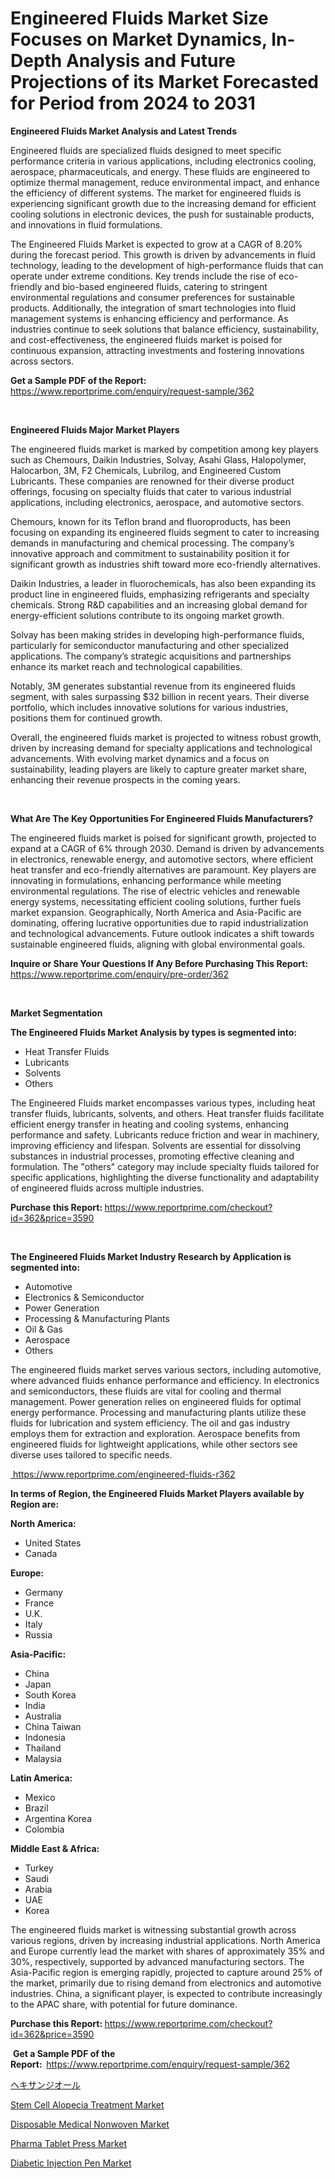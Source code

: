 <p><h1>Engineered Fluids Market Size Focuses on Market Dynamics, In-Depth Analysis and Future Projections of its Market Forecasted for Period from 2024 to 2031</h1></p><p><strong>Engineered Fluids Market Analysis and Latest Trends</strong></p>
<p><p>Engineered fluids are specialized fluids designed to meet specific performance criteria in various applications, including electronics cooling, aerospace, pharmaceuticals, and energy. These fluids are engineered to optimize thermal management, reduce environmental impact, and enhance the efficiency of different systems. The market for engineered fluids is experiencing significant growth due to the increasing demand for efficient cooling solutions in electronic devices, the push for sustainable products, and innovations in fluid formulations.</p><p>The Engineered Fluids Market is expected to grow at a CAGR of 8.20% during the forecast period. This growth is driven by advancements in fluid technology, leading to the development of high-performance fluids that can operate under extreme conditions. Key trends include the rise of eco-friendly and bio-based engineered fluids, catering to stringent environmental regulations and consumer preferences for sustainable products. Additionally, the integration of smart technologies into fluid management systems is enhancing efficiency and performance. As industries continue to seek solutions that balance efficiency, sustainability, and cost-effectiveness, the engineered fluids market is poised for continuous expansion, attracting investments and fostering innovations across sectors.</p></p>
<p><strong>Get a Sample PDF of the Report:&nbsp;</strong> <a href="https://www.reportprime.com/enquiry/request-sample/362">https://www.reportprime.com/enquiry/request-sample/362</a></p>
<p>&nbsp;</p>
<p><strong>Engineered Fluids Major Market Players</strong></p>
<p><p>The engineered fluids market is marked by competition among key players such as Chemours, Daikin Industries, Solvay, Asahi Glass, Halopolymer, Halocarbon, 3M, F2 Chemicals, Lubrilog, and Engineered Custom Lubricants. These companies are renowned for their diverse product offerings, focusing on specialty fluids that cater to various industrial applications, including electronics, aerospace, and automotive sectors.</p><p>Chemours, known for its Teflon brand and fluoroproducts, has been focusing on expanding its engineered fluids segment to cater to increasing demands in manufacturing and chemical processing. The company’s innovative approach and commitment to sustainability position it for significant growth as industries shift toward more eco-friendly alternatives.</p><p>Daikin Industries, a leader in fluorochemicals, has also been expanding its product line in engineered fluids, emphasizing refrigerants and specialty chemicals. Strong R&D capabilities and an increasing global demand for energy-efficient solutions contribute to its ongoing market growth. </p><p>Solvay has been making strides in developing high-performance fluids, particularly for semiconductor manufacturing and other specialized applications. The company’s strategic acquisitions and partnerships enhance its market reach and technological capabilities.</p><p>Notably, 3M generates substantial revenue from its engineered fluids segment, with sales surpassing $32 billion in recent years. Their diverse portfolio, which includes innovative solutions for various industries, positions them for continued growth.</p><p>Overall, the engineered fluids market is projected to witness robust growth, driven by increasing demand for specialty applications and technological advancements. With evolving market dynamics and a focus on sustainability, leading players are likely to capture greater market share, enhancing their revenue prospects in the coming years.</p></p>
<p>&nbsp;</p>
<p><strong>What Are The Key Opportunities For Engineered Fluids Manufacturers?</strong></p>
<p><p>The engineered fluids market is poised for significant growth, projected to expand at a CAGR of 6% through 2030. Demand is driven by advancements in electronics, renewable energy, and automotive sectors, where efficient heat transfer and eco-friendly alternatives are paramount. Key players are innovating in formulations, enhancing performance while meeting environmental regulations. The rise of electric vehicles and renewable energy systems, necessitating efficient cooling solutions, further fuels market expansion. Geographically, North America and Asia-Pacific are dominating, offering lucrative opportunities due to rapid industrialization and technological advancements. Future outlook indicates a shift towards sustainable engineered fluids, aligning with global environmental goals.</p></p>
<p><strong>Inquire or Share Your Questions If Any Before Purchasing This Report:</strong> <a href="https://www.reportprime.com/enquiry/pre-order/362">https://www.reportprime.com/enquiry/pre-order/362</a></p>
<p>&nbsp;</p>
<p><strong>Market Segmentation</strong></p>
<p><strong>The Engineered Fluids Market Analysis by types is segmented into:</strong></p>
<p><ul><li>Heat Transfer Fluids</li><li>Lubricants</li><li>Solvents</li><li>Others</li></ul></p>
<p><p>The Engineered Fluids market encompasses various types, including heat transfer fluids, lubricants, solvents, and others. Heat transfer fluids facilitate efficient energy transfer in heating and cooling systems, enhancing performance and safety. Lubricants reduce friction and wear in machinery, improving efficiency and lifespan. Solvents are essential for dissolving substances in industrial processes, promoting effective cleaning and formulation. The "others" category may include specialty fluids tailored for specific applications, highlighting the diverse functionality and adaptability of engineered fluids across multiple industries.</p></p>
<p><strong>Purchase this Report:&nbsp;</strong><a href="https://www.reportprime.com/checkout?id=362&price=3590">https://www.reportprime.com/checkout?id=362&price=3590</a></p>
<p>&nbsp;</p>
<p><strong>The Engineered Fluids Market Industry Research by Application is segmented into:</strong></p>
<p><ul><li>Automotive</li><li>Electronics & Semiconductor</li><li>Power Generation</li><li>Processing & Manufacturing Plants</li><li>Oil & Gas</li><li>Aerospace</li><li>Others</li></ul></p>
<p><p>The engineered fluids market serves various sectors, including automotive, where advanced fluids enhance performance and efficiency. In electronics and semiconductors, these fluids are vital for cooling and thermal management. Power generation relies on engineered fluids for optimal energy performance. Processing and manufacturing plants utilize these fluids for lubrication and system efficiency. The oil and gas industry employs them for extraction and exploration. Aerospace benefits from engineered fluids for lightweight applications, while other sectors see diverse uses tailored to specific needs.</p></p>
<p><a href="https://www.reportprime.com/engineered-fluids-r362">&nbsp;https://www.reportprime.com/engineered-fluids-r362</a></p>
<p><strong>In terms of Region, the Engineered Fluids Market Players available by Region are:</strong></p>
<p>
    <p> <strong> North America: </strong>
        <ul>
            <li>United States</li>
            <li>Canada</li>
        </ul>
        </p> 
    <p> <strong> Europe: </strong>
        <ul>
            <li>Germany</li>
            <li>France</li>
            <li>U.K.</li>
            <li>Italy</li>
            <li>Russia</li>
        </ul>
        </p> 
    <p> <strong> Asia-Pacific: </strong>
        <ul>
            <li>China</li>
            <li>Japan</li>
            <li>South Korea</li>
            <li>India</li>
            <li>Australia</li>
            <li>China Taiwan</li>
            <li>Indonesia</li>
            <li>Thailand</li>
            <li>Malaysia</li>
        </ul>
        </p> 
    <p> <strong> Latin America: </strong>
        <ul>
            <li>Mexico</li>
            <li>Brazil</li>
            <li>Argentina Korea</li>
            <li>Colombia</li>
        </ul>
        </p> 
    <p> <strong> Middle East & Africa: </strong>
        <ul>
            <li>Turkey</li>
            <li>Saudi</li>
            <li>Arabia</li>
            <li>UAE</li>
            <li>Korea</li>
        </ul>
    </p>
    </p>
<p><p>The engineered fluids market is witnessing substantial growth across various regions, driven by increasing industrial applications. North America and Europe currently lead the market with shares of approximately 35% and 30%, respectively, supported by advanced manufacturing sectors. The Asia-Pacific region is emerging rapidly, projected to capture around 25% of the market, primarily due to rising demand from electronics and automotive industries. China, a significant player, is expected to contribute increasingly to the APAC share, with potential for future dominance.</p></p>
<p><strong>Purchase this Report: </strong><a href="https://www.reportprime.com/checkout?id=362&price=3590">https://www.reportprime.com/checkout?id=362&price=3590</a></p>
<p>&nbsp;<strong>Get a Sample PDF of the Report:&nbsp;&nbsp;</strong><a href="https://www.reportprime.com/enquiry/request-sample/362">https://www.reportprime.com/enquiry/request-sample/362</a></p>
<p><strong></strong></p>
<p><p><a href="https://medium.com/@raap8632/%E3%83%98%E3%82%AD%E3%82%B5%E3%83%B3%E3%82%B8%E3%82%AA%E3%83%BC%E3%83%AB%E5%B8%82%E5%A0%B4%E6%A6%82%E8%A6%81-2024%E5%B9%B4%E3%81%8B%E3%82%892031%E5%B9%B4%E3%81%BE%E3%81%A7%E3%81%AE%E4%B8%96%E7%95%8C%E5%B8%82%E5%A0%B4%E3%83%88%E3%83%AC%E3%83%B3%E3%83%89%E3%81%A8%E5%B0%86%E6%9D%A5%E5%B1%95%E6%9C%9B-8a497a4ae991">ヘキサンジオール</a></p><p><a href="https://issuu.com/reportprime-2/docs/stem-cell-alopecia-treatment-market_228e48942d1f47">Stem Cell Alopecia Treatment Market</a></p><p><a href="https://www.linkedin.com/pulse/exploring-disposable-medical-nonwoven-market-dynamics-revenue-eoylf?trackingId=i8AZndh%2FQwKoET%2FcsALaTQ%3D%3D">Disposable Medical Nonwoven Market</a></p><p><a href="https://medium.com/@denisewilsogdn64/pharma-tablet-press-market-outlook-complete-industry-analysis-2024-to-2031-fdc03d95b64c">Pharma Tablet Press Market</a></p><p><a href="https://issuu.com/reportprime-2/docs/diabetic-injection-pen-market-size-_5a92b5a968ec9c">Diabetic Injection Pen Market</a></p></p>